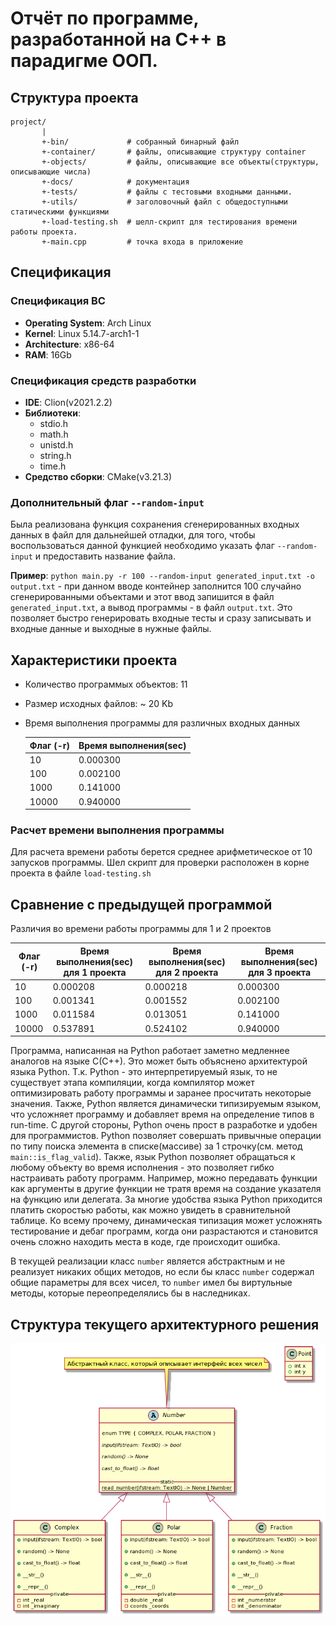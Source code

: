 # Отчёт по программе, разработанной на C++ в парадигме ООП.
## Структура проекта
```
project/
       |
       +-bin/             # собранный бинарный файл
       +-container/       # файлы, описывающие структуру container
       +-objects/         # файлы, описывающие все объекты(структуры, описывающие числа)
       +-docs/            # документация
       +-tests/           # файлы с тестовыми входными данными.
       +-utils/           # заголовочный файл с общедоступными статическими функциями
       +-load-testing.sh  # шелл-скрипт для тестирования времени работы проекта.
       +-main.cpp         # точка входа в приложение
```

## Спецификация

### Спецификация ВС
- **Operating System**: Arch Linux
- **Kernel**: Linux 5.14.7-arch1-1
- **Architecture**: x86-64
- **RAM**: 16Gb

### Спецификация средств разработки
- **IDE**: Clion(v2021.2.2)
- **Библиотеки**:
    - stdio.h
    - math.h
    - unistd.h
    - string.h
    - time.h
- **Средство сборки**: CMake(v3.21.3)

### Дополнительный флаг `--random-input`
Была реализована функция сохранения сгенерированных входных данных в файл для дальнейшей отладки, для того, чтобы воспользоваться данной функцией необходимо указать флаг `--random-input` и предоставить название файла.

**Пример**: `python main.py -r 100 --random-input generated_input.txt -o output.txt` - при данном вводе контейнер заполнится 100 случайно сгенерированными объектами и этот ввод запишится в файл `generated_input.txt`, а вывод программы - в файл `output.txt`.
Это позволяет быстро генерировать входные тесты и сразу записывать и входные данные и выходные в нужные файлы.

## Характеристики проекта
- Количество программых объектов: 11
- Размер исходных файлов: ~ 20 Kb
- Время выполнения программы для различных входных данных

  Флаг (-r) | Время выполнения(sec)
  ------------ | -------------
  10 | 0.000300
  100 | 0.002100
  1000 | 0.141000
  10000 | 0.940000

### Расчет времени выполнения программы
Для расчета времени работы берется среднее арифметическое от 10 запусков программы. Шел скрипт для проверки расположен в корне проекта в файле `load-testing.sh`

## Сравнение с предыдущей программой
Различия во времени работы программы для 1 и 2 проектов

Флаг (-r) | Время выполнения(sec) для 1 проекта | Время выполнения(sec) для 2 проекта | Время выполнения(sec) для 3 проекта
--------- | -------- | ------- | ------- |
10    | 0.000208 | 0.000218 | 0.000300
100   | 0.001341 | 0.001552 | 0.002100
1000  | 0.011584 | 0.013051 | 0.141000
10000 | 0.537891 | 0.524102 | 0.940000

Программа, написанная на Python работает заметно медленнее аналогов на языке C(C++). Это может быть объяснено архитектурой языка Python. Т.к. Python - это интерпретируемый язык, то не существует этапа компиляции, когда компилятор может оптимизировать работу программы и заранее просчитать некоторые значения.
Также, Python является динамически типизируемым языком, что усложняет программу и добавляет время на определение типов в run-time.
С другой стороны, Python очень прост в разработке и удобен для программистов. Python позволяет совершать привычные операции по типу поиска элемента в списке(массиве) за 1 строчку(см. метод `main::is_flag_valid`). Также, язык Python позволяет обращаться к любому объекту во время исполнения - это позволяет гибко настраивать работу программ.
Например, можно передавать функции как аргументы в другие функции не тратя время на создание указателя на функцию или делегата.
За многие удобства языка Python приходится платить скоростью работы, как можно увидеть в сравнительной таблице. Ко всему прочему, динамическая типизация может усложнять тестирование и дебаг программ, когда они разрастаются и становится очень сложно находить места в коде, где происходит ошибка.

В текущей реализации класс `number` является абстрактным и не реализует никаких общих методов, но если бы класс `number` содержал общие параметры для всех чисел, то `number` имел бы виртульные методы, которые переопределялись бы в наследниках.

## Структура текущего архитектурного решения
![Architecture image](https://github.com/brem-hub/project-3/blob/master/docs/images/architecture.png?raw=true)